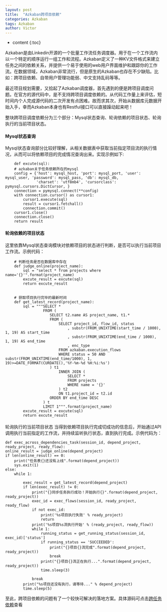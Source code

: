 ```yaml
---
layout: post
title:  "Azkaban跨项目依赖"
categories: Azkaban
tags: Azkaban
author: Victor
---
```


* content
{:toc}

Azkaban是由Linkedin开源的一个批量工作流任务调度器。用于在一个工作流内以一个特定的顺序运行一组工作和流程。Azkaban定义了一种KV文件格式来建立任务之间的依赖关系，并提供一个易于使用的web用户界面维护和跟踪你的工作流。在数据领域，Azkaban非常流行，但是原生的Azkaban也存在不少缺陷。比如：跨项目依赖、自带用户管理功能弱、中文支持乱码等等。

最近项目规划需要，又拾起了Azkaban调度器，首先遇到的便是跨项目调度问题。在官方的源代码中，是不支持跨项目调度依赖的。从代码工作量上来评估，短时间内个人完成源代码的二次开发有点困难。故而求其次，开始从数据库元数据开始入手，幸而Azkaban本身也有Restful接口可以直接躁动起来吧！
<!-- more -->
整块跨项目调度依赖分为三个部分：Mysql状态查询、轮询依赖的项目状态、轮询执行的当前项目状态。  
#### Mysql状态查询
Mysql状态查询部分比较好理解，从相关数据表中获取当前指定项目流的执行情况，从而可以将依赖项目的完成情况查询出来。实现示例如下:  
```
    def excute(sql):
    # azkaban关于任务依赖所在的mysql
    config = {'host': mysql_host, 'port': mysql_port, 'user': mysql_user, 'password': mysql_pass, 'db': mysql_db,
              'charset': 'utf8mb4', 'cursorclass': pymysql.cursors.DictCursor, }
    connection = pymysql.connect(**config)
    with connection.cursor() as cursor1:
        cursor1.execute(sql)
        result = cursor1.fetchall()
        connection.commit()
    cursor1.close()
    connection.close()
    return result

```  
#### 轮询依赖的项目状态
这里依靠Mysql状态查询模块对依赖项目的状态进行判断，是否可以执行当前项目工作流。示例代码：  
```
    # 判断任务是否在数据库中存在
	def judge_online(project_name):
	    sql = "select * from projects where name='{}'".format(project_name)
	    excute_result = excute(sql)
	    return excute_result


	# 获取项目执行完毕的最新时间
	def get_latest_record(project_name):
	    sql = """SELECT *
	             FROM (
	                SELECT t2.name AS project_name, t1.*
	                FROM (
	                    SELECT project_id, flow_id, status
	                        , substr(FROM_UNIXTIME(start_time / 1000), 1, 19) AS start_time
	                        , substr(FROM_UNIXTIME(end_time / 1000), 1, 19) AS end_time
	                        , enc_type
	                    FROM azkaban.execution_flows
	                    WHERE status = 50 AND substr(FROM_UNIXTIME(end_time/1000), 1, 19)>=DATE_FORMAT(CURDATE(),'%Y-%m-%d %H:%i:%s')
	                ) t1
	                    INNER JOIN (
	                        SELECT *
	                        FROM projects
	                        WHERE name = '{}'
	                    ) t2
	                    ON t1.project_id = t2.id
	                ORDER BY end_time DESC
	             ) t
	             LIMIT 1""".format(project_name)
	    excute_result = excute(sql)
	    return excute_result
```
####  
轮询执行的当前项目状态
当得到依赖项目执行完成切成功的信息后，开始通过API调用执行当前指定的工作流，并持续监听执行状态，直到执行完成。示例代码为：  
```
def exec_across_dependencies_task(session_id, depend_project, ready_project, ready_flow):
online_result = judge_online(depend_project)
if len(online_result) == 0:
    print("任务表{}还没有上线".format(depend_project))
    sys.exit(1)
else:
    while 1:

        exec_result = get_latest_record(depend_project)
        if len(exec_result) != 0:
            print("{}同步任务执行成功！开始执行{}".format(depend_project, ready_project))
            exec_id = exec_flows(session_id, ready_project, ready_flow)
            if not exec_id:
                print('%s项目执行失败' % ready_project)
                return
            print('%s项目%s流执行开始' % (ready_project, ready_flow))
            while 1:
                running_status = get_running_status(session_id, exec_id)['status']
                if running_status == 'SUCCEEDED':
                    print("{}项目{}流完成".format(depend_project, ready_project))
                    break
                print("{}项目{}流正在执行...".format(depend_project, ready_project))
                time.sleep(3)

            break
        print("%s项目还没有执行，请等待..." % depend_project)
        time.sleep(5)
```
至此，跨项目依赖的问题有了一个较快可解决的落地方案。具体源码可点击[跨任务依赖](https://V-I-C-T-O-R.github.io/code/azkaban-across-project.py)查看